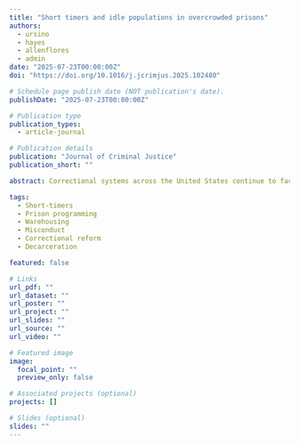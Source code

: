 ```yaml
---
title: "Short timers and idle populations in overcrowded prisons"
authors:
  - ursino
  - hayes
  - allenflores
  - admin
date: "2025-07-23T00:00:00Z"
doi: "https://doi.org/10.1016/j.jcrimjus.2025.102480"

# Schedule page publish date (NOT publication's date).
publishDate: "2025-07-23T00:00:00Z"

# Publication type
publication_types:
  - article-journal

# Publication details
publication: "Journal of Criminal Justice"
publication_short: ""

abstract: Correctional systems across the United States continue to face persistent challenges related to overcrowding, limited resources, and the need to balance institutional safety with rehabilitative goals. Most efforts to reduce prison crowding have focused primarily on reducing admissions and expanding early release, often overlooking a critical subgroup: short-timers—individuals who enter prison with less than one year to serve. This study uses administrative data from the Nebraska Department of Correctional Services (NDCS) to examine whether short-timers are systematically excluded from rehabilitative programming—a practice known as warehousing—and how this exclusion influences behavioral outcomes that exacerbate inefficiencies in system processing, ultimately worsening crowding. Results show that short-timers are significantly more likely to be warehoused, even when they are willing to participate in treatment. They also experience higher rates of program withdrawal. Importantly, the combination of short-timer status and warehousing is linked to increased non-serious misconduct, indicating that lack of engagement elevates behavioral risk. These findings highlight the compounded effects of short stays and institutional practices, emphasizing the need for targeted reforms that expand access to programming, reduce misconduct, and support sustainable decarceration efforts.

tags:
  - Short-timers
  - Prison programming
  - Warehousing
  - Misconduct
  - Correctional reform
  - Decarceration

featured: false

# Links
url_pdf: ""
url_dataset: ""
url_poster: ""
url_project: ""
url_slides: ""
url_source: ""
url_video: ""

# Featured image
image:
  focal_point: ""
  preview_only: false

# Associated projects (optional)
projects: []

# Slides (optional)
slides: ""
---
```

